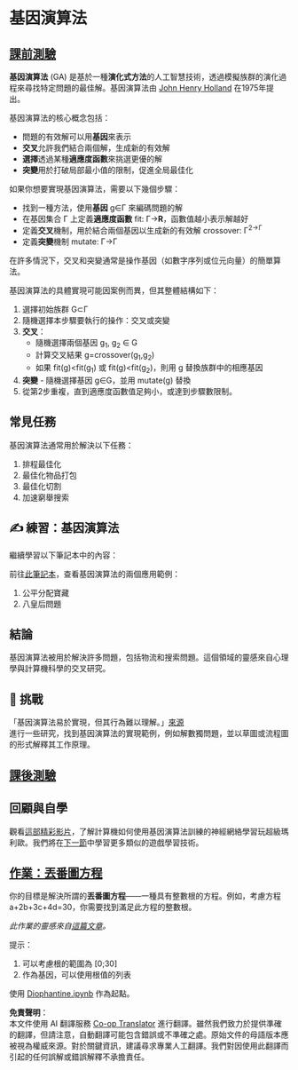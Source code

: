 <!--
CO_OP_TRANSLATOR_METADATA:
{
  "original_hash": "893aa368cb485da704b466a0f3775587",
  "translation_date": "2025-08-24T22:03:45+00:00",
  "source_file": "lessons/6-Other/21-GeneticAlgorithms/README.md",
  "language_code": "tw"
}
-->
# 基因演算法

## [課前測驗](https://ff-quizzes.netlify.app/en/ai/quiz/41)

**基因演算法** (GA) 是基於一種**演化式方法**的人工智慧技術，透過模擬族群的演化過程來尋找特定問題的最佳解。基因演算法由 [John Henry Holland](https://wikipedia.org/wiki/John_Henry_Holland) 在1975年提出。

基因演算法的核心概念包括：

* 問題的有效解可以用**基因**來表示
* **交叉**允許我們結合兩個解，生成新的有效解
* **選擇**透過某種**適應度函數**來挑選更優的解
* **突變**用於打破局部最小值的限制，促進全局最佳化

如果你想要實現基因演算法，需要以下幾個步驟：

* 找到一種方法，使用**基因** g∈Γ 來編碼問題的解
* 在基因集合 Γ 上定義**適應度函數** fit: Γ→**R**，函數值越小表示解越好
* 定義**交叉**機制，用於結合兩個基因以生成新的有效解 crossover: Γ<sup>2</sub>→Γ
* 定義**突變**機制 mutate: Γ→Γ

在許多情況下，交叉和突變通常是操作基因（如數字序列或位元向量）的簡單算法。

基因演算法的具體實現可能因案例而異，但其整體結構如下：

1. 選擇初始族群 G⊂Γ
2. 隨機選擇本步驟要執行的操作：交叉或突變
3. **交叉**：
   * 隨機選擇兩個基因 g<sub>1</sub>, g<sub>2</sub> ∈ G
   * 計算交叉結果 g=crossover(g<sub>1</sub>,g<sub>2</sub>)
   * 如果 fit(g)<fit(g<sub>1</sub>) 或 fit(g)<fit(g<sub>2</sub>)，則用 g 替換族群中的相應基因
4. **突變** - 隨機選擇基因 g∈G，並用 mutate(g) 替換
5. 從第2步重複，直到適應度函數值足夠小，或達到步驟數限制。

## 常見任務

基因演算法通常用於解決以下任務：

1. 排程最佳化
1. 最佳化物品打包
1. 最佳化切割
1. 加速窮舉搜索

## ✍️ 練習：基因演算法

繼續學習以下筆記本中的內容：

前往[此筆記本](../../../../../lessons/6-Other/21-GeneticAlgorithms/Genetic.ipynb)，查看基因演算法的兩個應用範例：

1. 公平分配寶藏
1. 八皇后問題

## 結論

基因演算法被用於解決許多問題，包括物流和搜索問題。這個領域的靈感來自心理學與計算機科學的交叉研究。

## 🚀 挑戰

「基因演算法易於實現，但其行為難以理解。」[來源](https://wikipedia.org/wiki/Genetic_algorithm)  
進行一些研究，找到基因演算法的實現範例，例如解數獨問題，並以草圖或流程圖的形式解釋其工作原理。

## [課後測驗](https://ff-quizzes.netlify.app/en/ai/quiz/42)

## 回顧與自學

觀看[這部精彩影片](https://www.youtube.com/watch?v=qv6UVOQ0F44)，了解計算機如何使用基因演算法訓練的神經網絡學習玩超級瑪利歐。我們將在[下一節](../22-DeepRL/README.md)中學習更多類似的遊戲學習技術。

## [作業：丟番圖方程](../../../../../lessons/6-Other/21-GeneticAlgorithms/Diophantine.ipynb)

你的目標是解決所謂的**丟番圖方程**——一種具有整數根的方程。例如，考慮方程 a+2b+3c+4d=30，你需要找到滿足此方程的整數根。

*此作業的靈感來自[這篇文章](https://habr.com/post/128704/)。*

提示：

1. 可以考慮根的範圍為 [0;30]
1. 作為基因，可以使用根值的列表

使用 [Diophantine.ipynb](../../../../../lessons/6-Other/21-GeneticAlgorithms/Diophantine.ipynb) 作為起點。

**免責聲明**：  
本文件使用 AI 翻譯服務 [Co-op Translator](https://github.com/Azure/co-op-translator) 進行翻譯。雖然我們致力於提供準確的翻譯，但請注意，自動翻譯可能包含錯誤或不準確之處。原始文件的母語版本應被視為權威來源。對於關鍵資訊，建議尋求專業人工翻譯。我們對因使用此翻譯而引起的任何誤解或錯誤解釋不承擔責任。